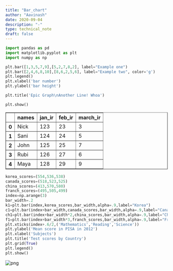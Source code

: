 ```yaml
---
title: "Bar_chart"
author: "Aavinash"
date: 2020-09-04
description: "-"
type: technical_note
draft: false
---
```


```python
import pandas as pd
import matplotlib.pyplot as plt
import numpy as np

```


```python
plt.bar([1,3,5,7,9],[5,2,7,8,2], label="Example one")
plt.bar([2,4,6,8,10],[8,6,2,5,6], label="Example two", color='g')
plt.legend()
plt.xlabel('bar number')
plt.ylabel('bar height')

plt.title('Epic Graph\nAnother Line! Whoa')

plt.show()
```




<div>
<style scoped>
    .dataframe tbody tr th:only-of-type {
        vertical-align: middle;
    }

    .dataframe tbody tr th {
        vertical-align: top;
    }

    .dataframe thead th {
        text-align: right;
    }
</style>
<table border="1" class="dataframe">
  <thead>
    <tr style="text-align: right;">
      <th></th>
      <th>names</th>
      <th>jan_ir</th>
      <th>feb_ir</th>
      <th>march_ir</th>
    </tr>
  </thead>
  <tbody>
    <tr>
      <th>0</th>
      <td>Nick</td>
      <td>123</td>
      <td>23</td>
      <td>3</td>
    </tr>
    <tr>
      <th>1</th>
      <td>Sani</td>
      <td>124</td>
      <td>24</td>
      <td>5</td>
    </tr>
    <tr>
      <th>2</th>
      <td>John</td>
      <td>125</td>
      <td>25</td>
      <td>7</td>
    </tr>
    <tr>
      <th>3</th>
      <td>Rubi</td>
      <td>126</td>
      <td>27</td>
      <td>6</td>
    </tr>
    <tr>
      <th>4</th>
      <td>Maya</td>
      <td>128</td>
      <td>29</td>
      <td>9</td>
    </tr>
  </tbody>
</table>
</div>




```python
korea_scores=(554,536,538)
canada_scores=(518,523,525)
china_scores=(413,570,580)
franch_scores=(495,505,499)
index=np.arange(3)
bar_width=.2
k1=plt.bar(index,korea_scores,bar_width,alpha=.9,label="Korea")
c1=plt.bar(index+bar_width,canada_scores,bar_width,alpha=.9,label="Canada")
ch1=plt.bar(index+bar_width*2,china_scores,bar_width,alpha=.9,label="China")
f1=plt.bar(index+bar_width*3,franch_scores,bar_width,alpha=.9,label="Franch")
plt.xticks(index+.6/2,('Mathematics','Reading','Science'))
plt.ylabel('Mean score in PISA in 2012')
plt.xlabel('Subjects')
plt.title('Test scores by Country')
plt.grid(True)
plt.legend()
plt.show()
```


![png](Bar_chart-Copy1_3_0.png)



```python

```


```python

```


```python

```


```python

```


```python

```


```python


```


```python

```


```python


```
